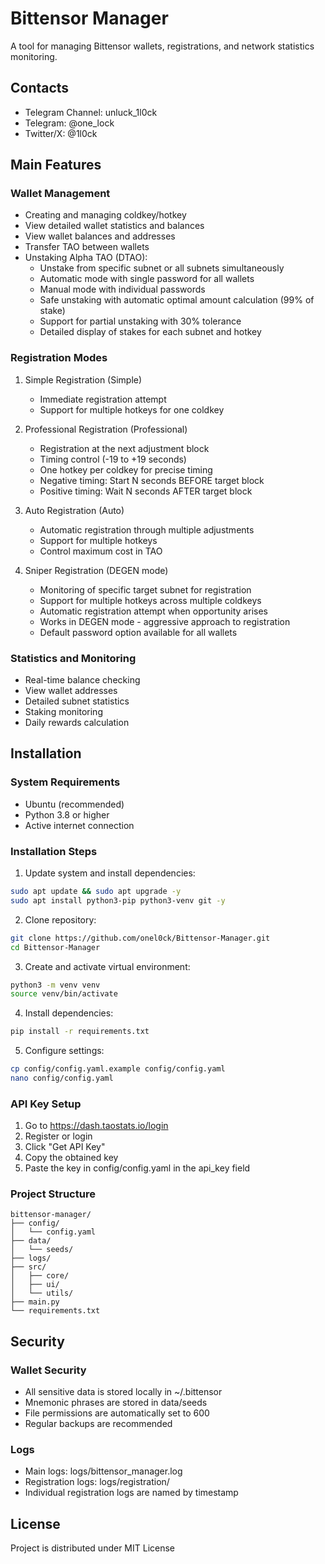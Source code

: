 # Bittensor Manager
A tool for managing Bittensor wallets, registrations, and network statistics monitoring.

## Contacts
* Telegram Channel: unluck_1l0ck
* Telegram: @one_lock
* Twitter/X: @1l0ck

## Main Features

### Wallet Management
* Creating and managing coldkey/hotkey
* View detailed wallet statistics and balances
* View wallet balances and addresses
* Transfer TAO between wallets
* Unstaking Alpha TAO (DTAO):
  * Unstake from specific subnet or all subnets simultaneously
  * Automatic mode with single password for all wallets
  * Manual mode with individual passwords
  * Safe unstaking with automatic optimal amount calculation (99% of stake)
  * Support for partial unstaking with 30% tolerance
  * Detailed display of stakes for each subnet and hotkey

### Registration Modes
1. Simple Registration (Simple)
   * Immediate registration attempt
   * Support for multiple hotkeys for one coldkey

2. Professional Registration (Professional)
   * Registration at the next adjustment block
   * Timing control (-19 to +19 seconds)
   * One hotkey per coldkey for precise timing
   * Negative timing: Start N seconds BEFORE target block
   * Positive timing: Wait N seconds AFTER target block

3. Auto Registration (Auto)
   * Automatic registration through multiple adjustments
   * Support for multiple hotkeys
   * Control maximum cost in TAO

4. Sniper Registration (DEGEN mode)
   * Monitoring of specific target subnet for registration
   * Support for multiple hotkeys across multiple coldkeys
   * Automatic registration attempt when opportunity arises
   * Works in DEGEN mode - aggressive approach to registration
   * Default password option available for all wallets

### Statistics and Monitoring
* Real-time balance checking
* View wallet addresses
* Detailed subnet statistics
* Staking monitoring
* Daily rewards calculation

## Installation

### System Requirements
* Ubuntu (recommended)
* Python 3.8 or higher
* Active internet connection

### Installation Steps
1. Update system and install dependencies:
```bash
sudo apt update && sudo apt upgrade -y
sudo apt install python3-pip python3-venv git -y
```

2. Clone repository:
```bash
git clone https://github.com/onel0ck/Bittensor-Manager.git
cd Bittensor-Manager
```

3. Create and activate virtual environment:
```bash
python3 -m venv venv
source venv/bin/activate
```

4. Install dependencies:
```bash
pip install -r requirements.txt
```

5. Configure settings:
```bash
cp config/config.yaml.example config/config.yaml
nano config/config.yaml
```

### API Key Setup
1. Go to https://dash.taostats.io/login
2. Register or login
3. Click "Get API Key"
4. Copy the obtained key
5. Paste the key in config/config.yaml in the api_key field

### Project Structure
```
bittensor-manager/
├── config/
│   └── config.yaml
├── data/
│   └── seeds/
├── logs/
├── src/
│   ├── core/
│   ├── ui/
│   └── utils/
├── main.py
└── requirements.txt
```

## Security

### Wallet Security
* All sensitive data is stored locally in ~/.bittensor
* Mnemonic phrases are stored in data/seeds
* File permissions are automatically set to 600
* Regular backups are recommended

### Logs
* Main logs: logs/bittensor_manager.log
* Registration logs: logs/registration/
* Individual registration logs are named by timestamp

## License
Project is distributed under MIT License
